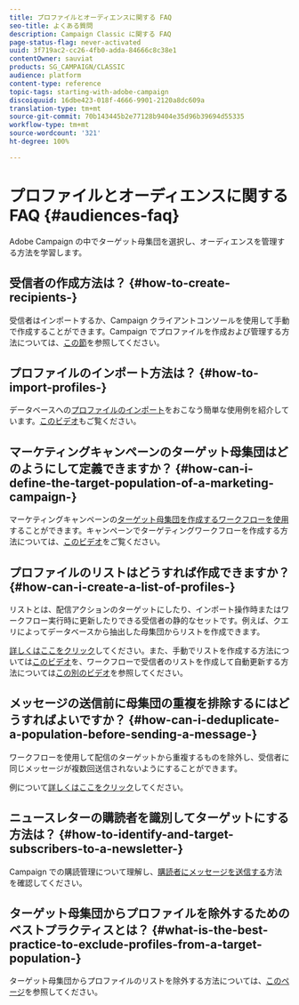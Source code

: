 ```yaml
---
title: プロファイルとオーディエンスに関する FAQ
seo-title: よくある質問
description: Campaign Classic に関する FAQ
page-status-flag: never-activated
uuid: 3f719ac2-cc26-4fb0-adda-84666c8c38e1
contentOwner: sauviat
products: SG_CAMPAIGN/CLASSIC
audience: platform
content-type: reference
topic-tags: starting-with-adobe-campaign
discoiquuid: 16dbe423-018f-4666-9901-2120a8dc609a
translation-type: tm+mt
source-git-commit: 70b143445b2e77128b9404e35d96b39694d55335
workflow-type: tm+mt
source-wordcount: '321'
ht-degree: 100%

---
```



# プロファイルとオーディエンスに関する FAQ {#audiences-faq}

Adobe Campaign の中でターゲット母集団を選択し、オーディエンスを管理する方法を学習します。

## 受信者の作成方法は？ {#how-to-create-recipients-}

受信者はインポートするか、Campaign クライアントコンソールを使用して手動で作成することができます。Campaign でプロファイルを作成および管理する方法については、[この節](../../platform/using/about-profiles.md)を参照してください。

## プロファイルのインポート方法は？ {#how-to-import-profiles-}

データベースへの[プロファイルのインポート](../../platform/using/importing-data.md#generic-import-samples)をおこなう簡単な使用例を紹介しています。[このビデオ](https://docs.adobe.com/content/help/ja-JP/campaign-classic-learn/tutorials/getting-started/importing-profiles.html)もご覧ください。

## マーケティングキャンペーンのターゲット母集団はどのようにして定義できますか？ {#how-can-i-define-the-target-population-of-a-marketing-campaign-}

マーケティングキャンペーンの[ターゲット母集団を作成するワークフローを使用](../../campaign/using/marketing-campaign-deliveries.md#building-the-main-target-in-a-workflow)することができます。キャンペーンでターゲティングワークフローを作成する方法については、[このビデオ](https://docs.adobe.com/content/help/ja-JP/campaign-classic-learn/tutorials/getting-started/creating-a-workflow.html)をご覧ください。

## プロファイルのリストはどうすれば作成できますか？ {#how-can-i-create-a-list-of-profiles-}

リストとは、配信アクションのターゲットにしたり、インポート操作時またはワークフロー実行時に更新したりできる受信者の静的なセットです。例えば、クエリによってデータベースから抽出した母集団からリストを作成できます。

[詳しくはここをクリック](../../platform/using/creating-and-managing-lists.md#creating-a-profile-list-from-a-group)してください。また、手動でリストを作成する方法については[このビデオ](https://docs.adobe.com/content/help/ja-JP/campaign-classic-learn/tutorials/getting-started/creating-a-list-of-recipients.html)を、ワークフローで受信者のリストを作成して自動更新する方法については[この別のビデオ](https://docs.adobe.com/content/help/ja-JP/campaign-classic-learn/tutorials/profile-management/creating-a-list-of-recipients.html)を参照してください。

## メッセージの送信前に母集団の重複を排除するにはどうすればよいですか？ {#how-can-i-deduplicate-a-population-before-sending-a-message-}

ワークフローを使用して配信のターゲットから重複するものを除外し、受信者に同じメッセージが複数回送信されないようにすることができます。

例について[詳しくはここをクリック](../../workflow/using/deduplication.md#example--identify-the-duplicates-before-a-delivery)してください。

## ニュースレターの購読者を識別してターゲットにする方法は？ {#how-to-identify-and-target-subscribers-to-a-newsletter-}

Campaign での購読管理について理解し、[購読者にメッセージを送信する](../../delivery/using/managing-subscriptions.md)方法を確認してください。

## ターゲット母集団からプロファイルを除外するためのベストプラクティスとは？ {#what-is-the-best-practice-to-exclude-profiles-from-a-target-population-}

ターゲット母集団からプロファイルのリストを除外する方法については、[このページ](../../workflow/using/read-list.md)を参照してください。

